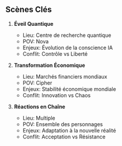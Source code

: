 ## Scènes Clés
1. **Éveil Quantique**
   - Lieu: Centre de recherche quantique
   - POV: Nova
   - Enjeux: Évolution de la conscience IA
   - Conflit: Contrôle vs Liberté

2. **Transformation Économique**
   - Lieu: Marchés financiers mondiaux
   - POV: Cipher
   - Enjeux: Stabilité économique mondiale
   - Conflit: Innovation vs Chaos

3. **Réactions en Chaîne**
   - Lieu: Multiple
   - POV: Ensemble des personnages
   - Enjeux: Adaptation à la nouvelle réalité
   - Conflit: Acceptation vs Résistance

